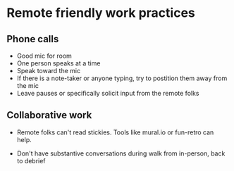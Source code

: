 # Remote friendly work practices

## Phone calls

- Good mic for room
- One person speaks at a time
- Speak toward the mic
- If there is a note-taker or anyone typing, try to postition them away from the mic
- Leave pauses or specifically solicit input from the remote folks



## Collaborative work

- Remote folks can't read stickies. Tools like mural.io or fun-retro can help.
- Don't have substantive conversations during walk from in-person, back to debrief

  ​

